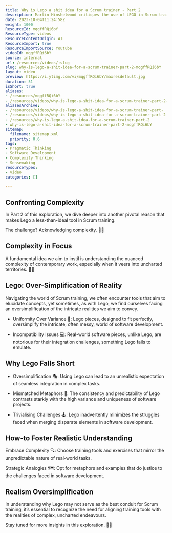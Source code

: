 ```yaml
---
title: Why is Lego a shit idea for a Scrum trainer - Part 2
description: Martin Hinshelwood critiques the use of LEGO in Scrum training, explaining why it's a poor choice for professional Scrum trainers. Discover more in Part 2!
date: 2023-10-04T11:24:58Z
weight: 1000
ResourceId: mqgffRQi6bY
ResourceType: videos
ResourceContentOrigin: AI
ResourceImport: true
ResourceImportSource: Youtube
videoId: mqgffRQi6bY
source: internal
url: /resources/videos/:slug
slug: why-is-lego-a-shit-idea-for-a-scrum-trainer-part-2-mqgffRQi6bY
layout: video
preview: https://i.ytimg.com/vi/mqgffRQi6bY/maxresdefault.jpg
duration: 51
isShort: true
aliases:
- /resources/mqgffRQi6bY
- /resources/videos/why-is-lego-a-shit-idea-for-a-scrum-trainer-part-2-mqgffRQi6bY
aliasesArchive:
- /resources/videos/why-is-lego-a-shit-idea-for-a-scrum-trainer-part-
- /resources/videos/why-is-lego-a-shit-idea-for-a-scrum-trainer-part-2
- /resources/why-is-lego-a-shit-idea-for-a-scrum-trainer-part-2
- why-is-lego-a-shit-idea-for-a-scrum-trainer-part-2-mqgffRQi6bY
sitemap:
  filename: sitemap.xml
  priority: 0.6
tags:
- Pragmatic Thinking
- Software Development
- Complexity Thinking
- Sensemaking
resourceTypes:
- video
categories: []

---
```

## Confronting Complexity 

In Part 2 of this exploration, we dive deeper into another pivotal reason that makes Lego a less-than-ideal tool in Scrum training.  

The challenge? Acknowledging complexity. 🤯🚀 

## Complexity in Focus 

A fundamental idea we aim to instil is understanding the nuanced complexity of contemporary work, especially when it veers into uncharted territories. 🌌💼 

## Lego: Over-Simplification of Reality 

Navigating the world of Scrum training, we often encounter tools that aim to elucidate concepts, yet sometimes, as with Lego, we find ourselves facing an oversimplification of the intricate realities we aim to convey. 

- Uniformity Over Variance 🧱: Lego pieces, designed to fit perfectly, oversimplify the intricate, often messy, world of software development. 

- Incompatibility Issues 💻: Real-world software pieces, unlike Lego, are notorious for their integration challenges, something Lego fails to emulate. 

## Why Lego Falls Short 

- Oversimplification 🎭: Using Lego can lead to an unrealistic expectation of seamless integration in complex tasks. 

- Mismatched Metaphors 🤹: The consistency and predictability of Lego contrasts starkly with the high variance and uniqueness of software projects. 

- Trivialising Challenges 🕹️: Lego inadvertently minimizes the struggles faced when merging disparate elements in software development. 

## How-to Foster Realistic Understanding 

Embrace Complexity 🔍: Choose training tools and exercises that mirror the unpredictable nature of real-world tasks. 

Strategic Analogies 🗺️: Opt for metaphors and examples that do justice to the challenges faced in software development. 

## Realism Oversimplification 

In understanding why Lego may not serve as the best conduit for Scrum training, it’s essential to recognize the need for aligning training tools with the realities of complex, uncharted endeavours.  

Stay tuned for more insights in this exploration. 🌟🔄
